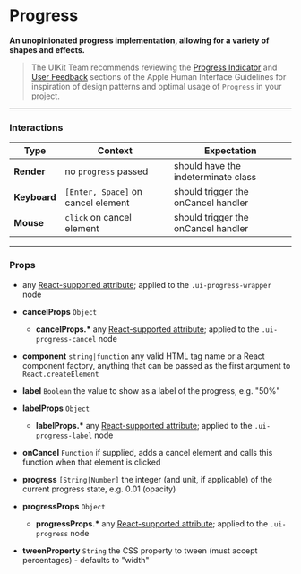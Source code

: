 # Progress
__An unopinionated progress implementation, allowing for a variety of shapes and effects.__

> The UIKit Team recommends reviewing the [Progress Indicator](https://developer.apple.com/library/mac/documentation/UserExperience/Conceptual/OSXHIGuidelines/ControlsIndicators.html#//apple_ref/doc/uid/20000957-CH50-SW2) and [User Feedback](https://developer.apple.com/library/mac/documentation/UserExperience/Conceptual/OSXHIGuidelines/Feedback.html#//apple_ref/doc/uid/20000957-CH9-SW1) sections of the Apple Human Interface Guidelines for inspiration of design patterns and optimal usage of `Progress` in your project.

---

### Interactions

Type | Context | Expectation
---- | ------- | -----------
__Render__ | no `progress` passed | should have the indeterminate class
__Keyboard__ | `[Enter, Space]` on cancel element | should trigger the onCancel handler
__Mouse__ | `click` on cancel element | should trigger the onCancel handler

---

### Props

- any [React-supported attribute](https://facebook.github.io/react/docs/tags-and-attributes.html#html-attributes); applied to the `.ui-progress-wrapper` node

- __cancelProps__ `Object`
    - __cancelProps.*__
      any [React-supported attribute](https://facebook.github.io/react/docs/tags-and-attributes.html#html-attributes); applied to the `.ui-progress-cancel` node

- __component__ `string|function`
  any valid HTML tag name or a React component factory, anything that can be passed as the first argument to `React.createElement`

- __label__ `Boolean`
  the value to show as a label of the progress, e.g. "50%"

- __labelProps__ `Object`
    - __labelProps.*__
      any [React-supported attribute](https://facebook.github.io/react/docs/tags-and-attributes.html#html-attributes); applied to the `.ui-progress-label` node

- __onCancel__ `Function`
  if supplied, adds a cancel element and calls this function when that element is clicked

- __progress__ `[String|Number]`
  the integer (and unit, if applicable) of the current progress state, e.g. 0.01 (opacity)

- __progressProps__ `Object`
    - __progressProps.*__
      any [React-supported attribute](https://facebook.github.io/react/docs/tags-and-attributes.html#html-attributes); applied to the `.ui-progress` node

- __tweenProperty__ `String`
  the CSS property to tween (must accept percentages) - defaults to "width"
